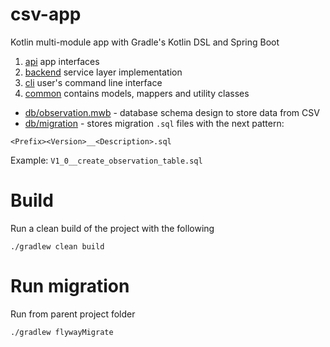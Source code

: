 # csv-app

Kotlin multi-module app with Gradle's Kotlin DSL and Spring Boot

1. [api](./api) app interfaces
2. [backend](./backend) service layer implementation
3. [cli](./cli) user's command line interface
4. [common](./common) contains models, mappers and utility classes

* [db/observation.mwb](./db/observation.mwb) - database schema design to store data from CSV
* [db/migration](./db/migration) - stores migration `.sql` files with the next pattern:

```
<Prefix><Version>__<Description>.sql
```

Example: `V1_0__create_observation_table.sql`

# Build

Run a clean build of the project with the following

```
./gradlew clean build
```

# Run migration

Run from parent project folder

```
./gradlew flywayMigrate
```
